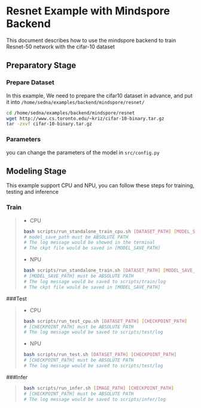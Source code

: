 # Resnet Example with Mindspore Backend
This document describes how to use the mindspore backend to train Resnet-50 network with the cifar-10 dataset

## Preparatory Stage
### Prepare Dataset
In this example, We need to prepare the cifar10 dataset in advance, and put it into `/home/sedna/examples/backend/mindspore/resnet/`
```bash
cd /home/sedna/examples/backend/mindspore/resnet
wget http://www.cs.toronto.edu/~kriz/cifar-10-binary.tar.gz
tar -zxvf cifar-10-binary.tar.gz
```
### Parameters
you can change the parameters of the model in `src/config.py`

## Modeling Stage
This example support CPU and NPU, you can follow these steps for training, testing and inference
### Train
> * CPU
>```bash
>  bash scripts/run_standalone_train_cpu.sh [DATASET_PATH] [MODEL_SAVE_PATH]
>  # model_save_path must be ABSOLUTE PATH
>  # The log message would be showed in the terminal
>  # The ckpt file would be saved in [MODEL_SAVE_PATH]
>```
> * NPU
>```bash
>  bash scripts/run_standalone_train.sh [DATASET_PATH] [MODEL_SAVE_PATH]
>  # [MODEL_SAVE_PATH] must be ABSOLUTE PATH
>  # The log message would be saved to scripts/train/log
>  # The ckpt file would be saved in [MODEL_SAVE_PATH]
>```
###Test
> * CPU
>```bash
>  bash scripts/run_test_cpu.sh [DATASET_PATH] [CHECKPOINT_PATH]
>  # [CHECKPOINT_PATH] must be ABSOLUTE PATH
>  # The log message would be saved to scripts/test/log
>```
> * NPU
>```bash
>  bash scripts/run_test.sh [DATASET_PATH] [CHECKPOINT_PATH]
>  # [CHECKPOINT_PATH] must be ABSOLUTE PATH
>  # The log message would be saved to scripts/test/log
>```
###Infer
>```bash
>  bash scripts/run_infer.sh [IMAGE_PATH] [CHECKPOINT_PATH]
>  # [CHECKPOINT_PATH] must be ABSOLUTE PATH
>  # The log message would be saved to scripts/infer/log
>```




















